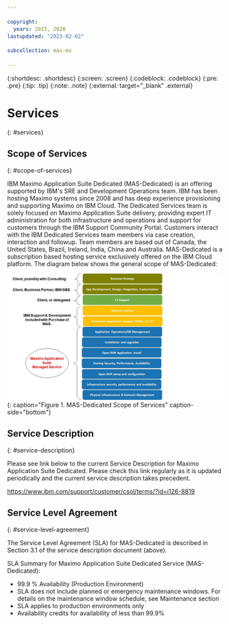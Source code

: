 ```yaml
---

copyright:
  years: 2015, 2020
lastupdated: "2023-02-02"

subcollection: mas-ms

---
```


{:shortdesc: .shortdesc}
{:screen: .screen}
{:codeblock: .codeblock}
{:pre: .pre}
{:tip: .tip}
{:note: .note}
{:external: target="_blank" .external}

# Services
{: #services}

## Scope of Services
{: #scope-of-services}

IBM Maximo Application Suite Dedicated (MAS-Dedicated) is an offering supported by IBM's SRE and Development Operations team. IBM has been hosting Maximo systems since 2008 and has deep experience provisioning and supporting Maximo on IBM Cloud. The Dedicated Services team is solely focused on Maximo Application Suite delivery, providing expert IT administration for both infrastructure and operations and support for customers through the IBM Support Community Portal. Customers interact with the IBM Dedicated Services team members via case creation, interaction and followup. Team members are based out of Canada, the United States, Brazil, Ireland, India, China and Australia. MAS-Dedicated is a subscription based hosting service exclusively offered on the IBM Cloud platform. The diagram below shows the general scope of MAS-Dedicated:


![Enter image alt text right here.](images/MAS-MS-Scope-of-Services.jpg "MAS-Dedicated Scope of Services"){: caption="Figure 1. MAS-Dedicated Scope of Services" caption-side="bottom"}

## Service Description
{: #service-description}

Please see link below to the current Service Description for Maximo Application Suite Dedicated. Please check this link regularly as it is updated periodically and the current service description takes precedent.

https://www.ibm.com/support/customer/csol/terms/?id=i126-8819

## Service Level Agreement
{: #service-level-agreement}

The Service Level Agreement (SLA) for MAS-Dedicated is described in Section 3.1 of the service description document (above).

SLA Summary for Maximo Application Suite Dedicated Service (MAS-Dedicated):

* 99.9 % Availability (Production Environment)
* SLA does not include planned or emergency maintenance windows. For details on the maintenance window schedule, see Maintenance section
* SLA applies to production environments only
* Availability credits for availability of less than 99.9%
